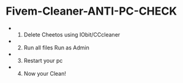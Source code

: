 # Fivem-Cleaner-ANTI-PC-CHECK
- 1. Delete Cheetos using IObit/CCcleaner
- 2. Run all files Run as Admin
- 3. Restart your pc
- 4. Now your Clean!
